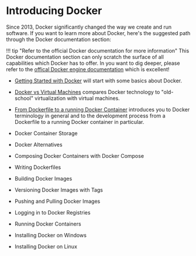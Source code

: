 # Introducing Docker

Since 2013, Docker significantly changed the way we create and run software. If you want to learn more about Docker, 
here's the suggested path through the Docker documentation section:

!!! tip "Refer to the official Docker documentation for more information"
    This Docker documentation section can only scratch the surface of all capabilities which Docker has to offer. In you want
    to dig deeper, please refer to the [offical Docker engine documentation](https://docs.docker.com/engine/) which is excellent!
    
* [Getting Started with Docker](docker_introduction.md) will start with some basics about Docker.

* [Docker vs Virtual Machines](docker_vs_virtual_machines.md) compares Docker technology to "old-school" virtualization with virtual machines.

* [From Dockerfile to a running Docker Container](docker_dockerfile_2_container.md) introduces you to Docker terminology 
in general and to the development process from a Dockerfile to a running Docker container in particular.

* Docker Container Storage

* Docker Alternatives

* Composing Docker Containers with Docker Compose

* Writing Dockerfiles

* Building Docker Images

* Versioning Docker Images with Tags 

* Pushing and Pulling Docker Images

* Logging in to Docker Registries

* Running Docker Containers

* Installing Docker on Windows

* Installing Docker on Linux

